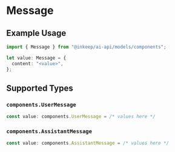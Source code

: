 # Message

## Example Usage

```typescript
import { Message } from "@inkeep/ai-api/models/components";

let value: Message = {
  content: "<value>",
};
```

## Supported Types

### `components.UserMessage`

```typescript
const value: components.UserMessage = /* values here */
```

### `components.AssistantMessage`

```typescript
const value: components.AssistantMessage = /* values here */
```

